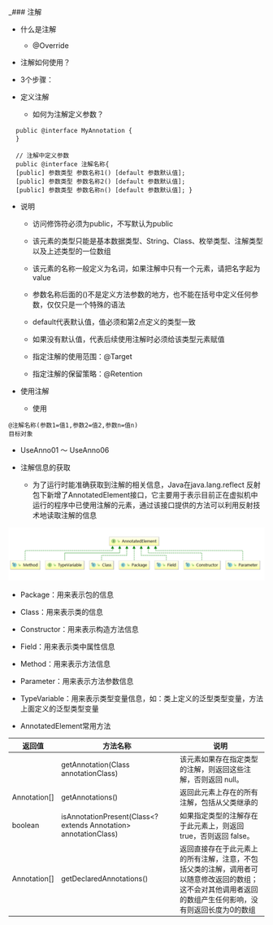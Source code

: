 _### 注解
+ 什么是注解
  + @Override

+ 注解如何使用？
+ 3个步骤： 
+ 定义注解 
  + 如何为注解定义参数？ 
```text
  public @interface MyAnnotation {
  }
    
  // 注解中定义参数
  public @interface 注解名称{
  [public] 参数类型 参数名称1() [default 参数默认值];
  [public] 参数类型 参数名称2() [default 参数默认值];
  [public] 参数类型 参数名称n() [default 参数默认值]; }
   ```
  + 说明 
    + 访问修饰符必须为public，不写默认为public 
    + 该元素的类型只能是基本数据类型、String、Class、枚举类型、注解类型 以及上述类型的一位数组 
    + 该元素的名称一般定义为名词，如果注解中只有一个元素，请把名字起为value
    + 参数名称后面的()不是定义方法参数的地方，也不能在括号中定义任何参数，仅仅只是一个特殊的语法 
    + default代表默认值，值必须和第2点定义的类型一致 
    + 如果没有默认值，代表后续使用注解时必须给该类型元素赋值

    + 指定注解的使用范围：@Target   
    + 指定注解的保留策略：@Retention

  + 使用注解
    + 使用
```text
@注解名称(参数1=值1,参数2=值2,参数n=值n)
目标对象
```
 + UseAnno01 ～ UseAnno06


+ 注解信息的获取
  + 为了运行时能准确获取到注解的相关信息，Java在java.lang.reflect 反射包下新增了AnnotatedElement接口，它主要用于表示目前正在虚拟机中运行的程序中已使用注解的元素，通过该接口提供的方法可以利用反射技术地读取注解的信息

![1](../../../../img/b10-1.png )

+ Package：用来表示包的信息 
+ Class：用来表示类的信息 
+ Constructor：用来表示构造方法信息 
+ Field：用来表示类中属性信息 
+ Method：用来表示方法信息 
+ Parameter：用来表示方法参数信息 
+ TypeVariable：用来表示类型变量信息，如：类上定义的泛型类型变量，方法上面定义的泛型类型变量

+ AnnotatedElement常用方法

|返回值|方法名称|说明
|---|---|---
|<A extends Annotation>|getAnnotation(Class<A> annotationClass)|该元素如果存在指定类型的注解，则返回这些注解，否则返回 null。
|Annotation[]|getAnnotations()|返回此元素上存在的所有注解，包括从父类继承的
|boolean|isAnnotationPresent(Class<? extends Annotation> annotationClass)|如果指定类型的注解存在于此元素上，则返回 true，否则返回 false。
|Annotation[]|getDeclaredAnnotations()|返回直接存在于此元素上的所有注解，注意，不包括父类的注解，调用者可以随意修改返回的数组；这不会对其他调用者返回的数组产生任何影响，没有则返回长度为0的数组
		
		
		
		
		